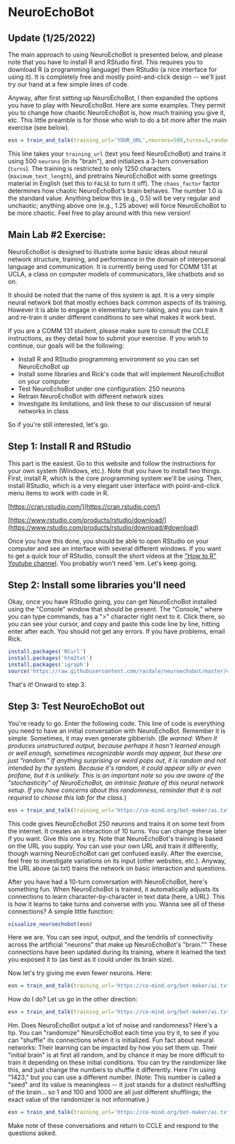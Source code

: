# NeuroEchoBot

## Update (1/25/2022)

The main approach to using NeuroEchoBot is presented below, and please note that you have to install R and RStudio first. This requires you to download R (a programming language) then RStudio (a nice interface for using it). It is completely free and mostly point-and-click design -- we'll just try our hand at a few simple lines of code.

Anyway, after first setting up NeuroEchoBot, I then expanded the options you have to play with NeuroEchoBot. Here are some examples. They permit you to change how chaotic NeuroEchoBot is, how much training you give it, etc. This little preamble is for those who wish to do a bit more after the main exercise (see below).

```r
esn = train_and_talk(training_url='YOUR_URL',neurons=500,turns=3,randomizer=123,maximum_text_length=1250,chaos_factor=1.25,pretrain=TRUE)
```

This line takes your `training_url` (text you feed NeuroEchoBot) and trains it using 500 `neurons` (in its "brain"), and initializes a 3-turn conversation (`turns`). The training is restricted to only 1250 characters (`maximum_text_length`), and pretrains NeuroEchoBot with some greetings material in English (set this to `FALSE` to turn it off). The `chaos_factor` factor determines how chaotic NeuroEchoBot's brain behaves. The number 1.0 is the standard value. Anything below this (e.g., 0.5) will be very regular and unchaotic; anything above one (e.g., 1.25 above) will force NeuroEchoBot to be more chaotic. Feel free to play around with this new version!

## Main Lab #2 Exercise:

NeuroEchoBot is designed to illustrate some basic ideas about neural network structure, training, and performance in the domain of interpersonal language and communication. It is currently being used for COMM 131 at UCLA, a class on computer models of communicators, like chatbots and so on.

It should be noted that the name of this system is apt. It is a very simple neural network bot that mostly echoes back common aspects of its training. However it is able to engage in elementary turn-taking, and you can train it and re-train it under different conditions to see what makes it work best.

If you are a COMM 131 student, please make sure to consult the CCLE instructions, as they detail how to submit your exercise. If you wish to continue, our goals will be the following:

* Install R and RStudio programming environment so you can set NeuroEchoBot up
* Install some libraries and Rick's code that will implement NeuroEchoBot on your computer
* Test NeuroEchoBot under one configuration: 250 neurons
* Retrain NeuroEchoBot with different network sizes
* Investigate its limitations, and link these to our discussion of neural networks in class

So if you're still interested, let's go.

## Step 1: Install R and RStudio

This part is the easiest. Go to this website and follow the instructions for your own system (Windows, etc.). Note that you have to install two things. First, install R, which is the core programming system we'll be using. Then, install RStudio, which is a very elegant user interface with point-and-click menu items to work with code in R.

[https://cran.rstudio.com/](https://cran.rstudio.com/)

[https://www.rstudio.com/products/rstudio/download/](https://www.rstudio.com/products/rstudio/download/#download)

Once you have this done, you should be able to open RStudio on your computer and see an interface with several different windows. If you want to get a quick tour of RStudio, consult the short videos at the ["How to R" Youtube channel](https://www.youtube.com/channel/UCAeWj0GhZ94wuvOIYu1XVrg). You probably won't need 'em. Let's keep going.

## Step 2: Install some libraries you'll need

Okay, once you have RStudio going, you can get NeuroEchoBot installed using the "Console" window that should be present. The "Console," where you can type commands, has a ">" character right next to it. Click there, so you can see your cursor, and copy and paste this code line by line, hitting enter after each. You should not get any errors. If you have problems, email Rick.

```r
install.packages('RCurl')
install.packages('htm2txt')
install.packages('igraph')
source('https://raw.githubusercontent.com/racdale/neuroechobot/master/esn_functions.R')
```

That's it! Onward to step 3.

## Step 3: Test NeuroEchoBot out

You're ready to go. Enter the following code. This line of code is everything you need to have an initial conversation with NeuroEchoBot. Remember it is simple. Sometimes, it may even generate gibberish. (*Be warned: When it produces unstructured output, because perhaps it hasn't learned enough or well enough, sometimes recognizable words may appear, but these are just "random." If anything surprising or weird pops out, it is random and not intended by the system. Because it's random, it could appear silly or even profane, but it is unlikely. This is an important note so you are aware of the "stochasticity" of NeuroEchoBot, an intrinsic feature of this neural network setup. If you have concerns about this randomness, reminder that it is not required to choose this lab for the class.*) 

```r
esn = train_and_talk(training_url='https://co-mind.org/bot-maker/ai.txt',neurons=250,turns=10)
```

This code gives NeuroEchoBot 250 neurons and trains it on some text from the internet. It creates an interaction of 10 turns. You can change these later if you want. Give this one a try. Note that NeuroEchoBot's training is based on the URL you supply. You can use your own URL and train it differently, though warning NeuroEchoBot can get confused easily. After the exercise, feel free to investigate variations on its input (other websites, etc.). Anyway, the URL above (ai.txt) trains the network on basic interaction and questions.

After you have had a 10-turn conversation with NeuroEchoBot, here's something fun. When NeuroEchoBot is trained, it automatically adjusts its connections to learn character-by-character in text data (here, a URL). This is how it learns to take turns and converse with you. Wanna see all of these connections? A simple little function:

```r
visualize_neuroechobot(esn)
```

Here we are. You can see input, output, and the tendrils of connectivity across the artificial "neurons" that make up NeuroEchoBot's "brain."" These connections have been updated during its training, where it learned the text you exposed it to (as best as it could under its brain size).

Now let's try giving me even fewer neurons. Here:

```r
esn = train_and_talk(training_url='https://co-mind.org/bot-maker/ai.txt',neurons=50,turns=10)
```

How do I do? Let us go in the other direction:

```r
esn = train_and_talk(training_url='https://co-mind.org/bot-maker/ai.txt',neurons=500,turns=10)
```

Hm. Does NeuroEchoBot output a lot of noise and randomness? Here's a tip. You can "randomize" NeuroEchoBot each time you try it, to see if you can "shuffle" its connections when it is initialized. Fun fact about neural networks: Their learning can be impacted by how you set them up. Their "initial brain" is at first all random, and by chance it may be more difficult to train it depending on these initial conditions. You can try the randomizer like this, and just change the numbers to shuffle it differently. Here I'm using "1423," but you can use a different number. (Note: This number is called a "seed" and its value is meaningless -- it just stands for a distinct reshuffling of the brain... so 1 and 100 and 1000 are all just different shufflings; the exact value of the randomizer is not informative.)

```r
esn = train_and_talk(training_url='https://co-mind.org/bot-maker/ai.txt',neurons=500,turns=10,randomizer=1423)
```

Make note of these conversations and return to CCLE and respond to the questions asked.





